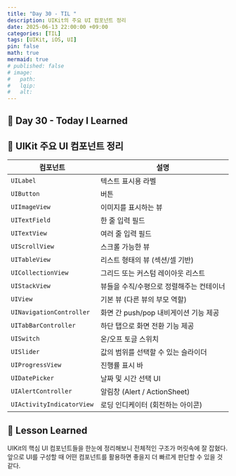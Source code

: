 ```yaml
---
title: "Day 30 - TIL "
description: UIKit의 주요 UI 컴포넌트 정리
date: 2025-06-13 22:00:00 +09:00
categories: [TIL]
tags: [UIKit, iOS, UI]
pin: false
math: true
mermaid: true
# published: false
# image:
#   path:
#   lqip: 
#   alt: 
---
```

 
## 📘 Day 30 - Today I Learned

## 📝 UIKit 주요 UI 컴포넌트 정리

| 컴포넌트 | 설명 |
|----------|------|
| `UILabel` | 텍스트 표시용 라벨 |
| `UIButton` | 버튼 |
| `UIImageView` | 이미지를 표시하는 뷰 |
| `UITextField` | 한 줄 입력 필드 |
| `UITextView` | 여러 줄 입력 필드 |
| `UIScrollView` | 스크롤 가능한 뷰 |
| `UITableView` | 리스트 형태의 뷰 (섹션/셀 기반) |
| `UICollectionView` | 그리드 또는 커스텀 레이아웃 리스트 |
| `UIStackView` | 뷰들을 수직/수평으로 정렬해주는 컨테이너 |
| `UIView` | 기본 뷰 (다른 뷰의 부모 역할) |
| `UINavigationController` | 화면 간 push/pop 내비게이션 기능 제공 |
| `UITabBarController` | 하단 탭으로 화면 전환 기능 제공 |
| `UISwitch` | 온/오프 토글 스위치 |
| `UISlider` | 값의 범위를 선택할 수 있는 슬라이더 |
| `UIProgressView` | 진행률 표시 바 |
| `UIDatePicker` | 날짜 및 시간 선택 UI |
| `UIAlertController` | 알림창 (Alert / ActionSheet) |
| `UIActivityIndicatorView` | 로딩 인디케이터 (회전하는 아이콘) |

## 📘 Lesson Learned

UIKit의 핵심 UI 컴포넌트들을 한눈에 정리해보니 전체적인 구조가 머릿속에 잘 잡혔다. 앞으로 UI를 구성할 때 어떤 컴포넌트를 활용하면 좋을지 더 빠르게 판단할 수 있을 것 같다.